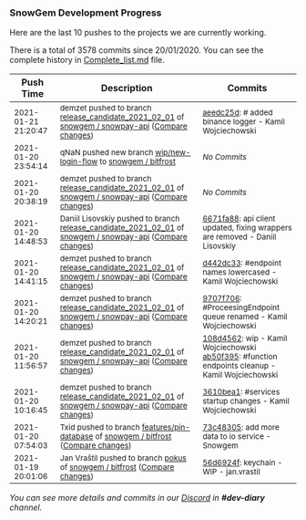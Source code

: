 
### SnowGem Development Progress

Here are the last 10 pushes to the projects we are currently working.

There is a total of 3578 commits since 20/01/2020. You can see the complete history in
 [Complete_list.md](Complete_list.md) file.

| Push Time | Description | Commits |
| --- | --- | --- |
| <sub>2021-01-21 21:20:47</sub> | <sub>demzet pushed to branch [release\_candidate\_2021\_02\_01](https://gitlab.com/snowgem/snowpay-api/commits/release_candidate_2021_02_01) of [snowgem / snowpay\-api](https://gitlab.com/snowgem/snowpay-api) ([Compare changes](https://gitlab.com/snowgem/snowpay-api/compare/9707f706b3277ea0811f920dac42bcf0af8ea378...aeedc25d7a188ec05db25ff42b9fcc4041d7ed66))</sub> | <sub>[aeedc25d](https://gitlab.com/snowgem/snowpay-api/-/commit/aeedc25d7a188ec05db25ff42b9fcc4041d7ed66): # added binance logger - Kamil Wojciechowski</sub> |
| <sub>2021-01-20 23:54:14</sub> | <sub>qNaN pushed new branch [wip/new\-login\-flow](https://gitlab.com/snowgem/bitfrost/commits/wip/new-login-flow) to [snowgem / bitfrost](https://gitlab.com/snowgem/bitfrost)</sub> | <sub>_No Commits_</sub> |
| <sub>2021-01-20 20:38:19</sub> | <sub>demzet pushed to branch [release\_candidate\_2021\_02\_01](https://gitlab.com/snowgem/snowpay-api/commits/release_candidate_2021_02_01) of [snowgem / snowpay\-api](https://gitlab.com/snowgem/snowpay-api) ([Compare changes](https://gitlab.com/snowgem/snowpay-api/compare/6671fa88abe2f738a8a0fc34d0cec3ebe4eaaa23...9707f706b3277ea0811f920dac42bcf0af8ea378))</sub> | <sub>_No Commits_</sub> |
| <sub>2021-01-20 14:48:53</sub> | <sub>Daniil Lisovskiy pushed to branch [release\_candidate\_2021\_02\_01](https://gitlab.com/snowgem/snowpay-api/commits/release_candidate_2021_02_01) of [snowgem / snowpay\-api](https://gitlab.com/snowgem/snowpay-api) ([Compare changes](https://gitlab.com/snowgem/snowpay-api/compare/d442dc33f471b2e8315a63587202c3f5e9187521...6671fa88abe2f738a8a0fc34d0cec3ebe4eaaa23))</sub> | <sub>[6671fa88](https://gitlab.com/snowgem/snowpay-api/-/commit/6671fa88abe2f738a8a0fc34d0cec3ebe4eaaa23): api client updated, fixing wrappers are removed - Daniil Lisovskiy</sub> |
| <sub>2021-01-20 14:41:15</sub> | <sub>demzet pushed to branch [release\_candidate\_2021\_02\_01](https://gitlab.com/snowgem/snowpay-api/commits/release_candidate_2021_02_01) of [snowgem / snowpay\-api](https://gitlab.com/snowgem/snowpay-api) ([Compare changes](https://gitlab.com/snowgem/snowpay-api/compare/9707f706b3277ea0811f920dac42bcf0af8ea378...d442dc33f471b2e8315a63587202c3f5e9187521))</sub> | <sub>[d442dc33](https://gitlab.com/snowgem/snowpay-api/-/commit/d442dc33f471b2e8315a63587202c3f5e9187521): #endpoint names lowercased - Kamil Wojciechowski</sub> |
| <sub>2021-01-20 14:20:21</sub> | <sub>demzet pushed to branch [release\_candidate\_2021\_02\_01](https://gitlab.com/snowgem/snowpay-api/commits/release_candidate_2021_02_01) of [snowgem / snowpay\-api](https://gitlab.com/snowgem/snowpay-api) ([Compare changes](https://gitlab.com/snowgem/snowpay-api/compare/ab50f395c7242fa43b7aae06d659d1ff6d2bb435...9707f706b3277ea0811f920dac42bcf0af8ea378))</sub> | <sub>[9707f706](https://gitlab.com/snowgem/snowpay-api/-/commit/9707f706b3277ea0811f920dac42bcf0af8ea378): #ProceesingEndpoint queue renamed - Kamil Wojciechowski</sub> |
| <sub>2021-01-20 11:56:57</sub> | <sub>demzet pushed to branch [release\_candidate\_2021\_02\_01](https://gitlab.com/snowgem/snowpay-api/commits/release_candidate_2021_02_01) of [snowgem / snowpay\-api](https://gitlab.com/snowgem/snowpay-api) ([Compare changes](https://gitlab.com/snowgem/snowpay-api/compare/3610bea12623e88180355d036266dde3ca707674...ab50f395c7242fa43b7aae06d659d1ff6d2bb435))</sub> | <sub>[108d4562](https://gitlab.com/snowgem/snowpay-api/-/commit/108d45621ec361a2bd607cecd7ac5503a985f856): wip - Kamil Wojciechowski<br>[ab50f395](https://gitlab.com/snowgem/snowpay-api/-/commit/ab50f395c7242fa43b7aae06d659d1ff6d2bb435): #function endpoints cleanup - Kamil Wojciechowski</sub> |
| <sub>2021-01-20 10:16:45</sub> | <sub>demzet pushed to branch [release\_candidate\_2021\_02\_01](https://gitlab.com/snowgem/snowpay-api/commits/release_candidate_2021_02_01) of [snowgem / snowpay\-api](https://gitlab.com/snowgem/snowpay-api) ([Compare changes](https://gitlab.com/snowgem/snowpay-api/compare/26bbcb2bb74f7a82a076023cb022206a18ebefed...3610bea12623e88180355d036266dde3ca707674))</sub> | <sub>[3610bea1](https://gitlab.com/snowgem/snowpay-api/-/commit/3610bea12623e88180355d036266dde3ca707674): #services startup changes - Kamil Wojciechowski</sub> |
| <sub>2021-01-20 07:54:03</sub> | <sub>Txid pushed to branch [features/pin\-database](https://gitlab.com/snowgem/bitfrost/commits/features/pin-database) of [snowgem / bitfrost](https://gitlab.com/snowgem/bitfrost) ([Compare changes](https://gitlab.com/snowgem/bitfrost/compare/f7d73cb9f88d5c2bf7901013ae2a7c198e276799...73c48305ff17d6a754dbade9ac64f62e32c99056))</sub> | <sub>[73c48305](https://gitlab.com/snowgem/bitfrost/-/commit/73c48305ff17d6a754dbade9ac64f62e32c99056): add more data to io service - Snowgem</sub> |
| <sub>2021-01-19 20:01:06</sub> | <sub>Jan Vraštil pushed to branch [pokus](https://gitlab.com/snowgem/bitfrost/commits/pokus) of [snowgem / bitfrost](https://gitlab.com/snowgem/bitfrost) ([Compare changes](https://gitlab.com/snowgem/bitfrost/compare/3e46d68b26955b047adb036e3ade4f276bad06d2...56d6924fac091c24494b1a9306f82aa6e1f66a19))</sub> | <sub>[56d6924f](https://gitlab.com/snowgem/bitfrost/-/commit/56d6924fac091c24494b1a9306f82aa6e1f66a19): keychain - WIP - jan.vrastil</sub> |

_You can see more details and commits in our [Discord](https://discord.gg/zumGnbg) in **#dev-diary** channel._
